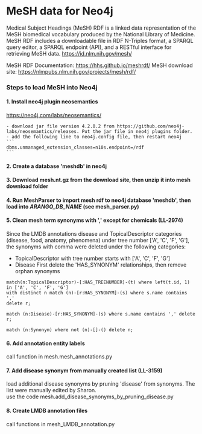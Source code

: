 # MeSH data for Neo4j

Medical Subject Headings (MeSH) RDF is a linked data representation of the MeSH biomedical vocabulary produced by
the National Library of Medicine. MeSH RDF includes a downloadable file in RDF N-Triples format, a SPARQL query editor,
a SPARQL endpoint (API), and a RESTful interface for retrieving MeSH data.
https://id.nlm.nih.gov/mesh/

MeSH RDF Documentation: https://hhs.github.io/meshrdf/
MeSH download site: https://nlmpubs.nlm.nih.gov/projects/mesh/rdf/

### Steps to load MeSH into Neo4j

#### 1. Install neo4j plugin neosemantics

https://neo4j.com/labs/neosemantics/

    - download jar file version 4.2.0.2 from https://github.com/neo4j-labs/neosemantics/releases. Put the jar file in neo4j plugins folder.
    - add the following line to neo4j.config file, then restart neo4j
    ```
    dbms.unmanaged_extension_classes=n10s.endpoint=/rdf
    ```

#### 2. Create a database 'meshdb' in neo4j

#### 3. Download mesh.nt.gz from the download site, then unzip it into mesh download folder

#### 4. Run MeshParser to import mesh rdf to neo4j database 'meshdb', then load into ***ARANGO_DB_NAME*** (see mesh_parser.py)

#### 5. Clean mesh term synonyms with ',' except for chemicals (LL-2974)

Since the LMDB annotations disease and TopicalDescriptor categories (disease, food, anatomy, phenomena) under tree number ['A', 'C', 'F', 'G'],
the synonyms with comma were deleted under the following categories:

-   TopicalDescriptor with tree number starts with ['A', 'C', 'F', 'G']
-   Disease
    First delete the 'HAS_SYNONYM' relationships, then remove orphan synonyms

```
match(n:TopicalDescriptor)-[:HAS_TREENUMBER]-(t) where left(t.id, 1) in ['A', 'C', 'F', 'G']
with distinct n match (n)-[r:HAS_SYNONYM]-(s) where s.name contains ','
delete r;

match (n:Disease)-[r:HAS_SYNONYM]-(s) where s.name contains ',' delete r;

match (n:Synonym) where not (n)-[]-() delete n;
```

#### 6. Add annotation entity labels

call function in mesh.mesh_annotations.py

#### 7. Add disease synonym from manually created list (LL-3159)

load additional disease synonyms by pruning 'disease' from synonyms. The list were manually edited by Sharon.  
use the code mesh.add_disease_synonyms_by_pruning_disease.py

#### 8. Create LMDB annotation files

call functions in mesh_LMDB_annotation.py
